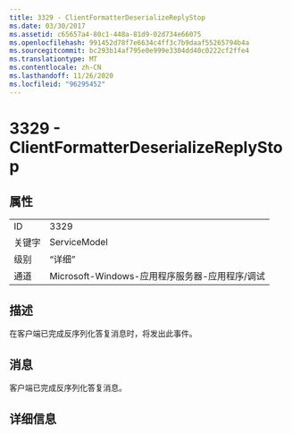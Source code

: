 ```yaml
---
title: 3329 - ClientFormatterDeserializeReplyStop
ms.date: 03/30/2017
ms.assetid: c65657a4-80c1-448a-81d9-02d734e66075
ms.openlocfilehash: 991452d78f7e6634c4ff3c7b9daaf55265794b4a
ms.sourcegitcommit: bc293b14af795e0e999e3304dd40c0222cf2ffe4
ms.translationtype: MT
ms.contentlocale: zh-CN
ms.lasthandoff: 11/26/2020
ms.locfileid: "96295452"
---
```

# <a name="3329---clientformatterdeserializereplystop"></a>3329 - ClientFormatterDeserializeReplyStop

## <a name="properties"></a>属性  
  
|||  
|-|-|  
|ID|3329|  
|关键字|ServiceModel|  
|级别|“详细”|  
|通道|Microsoft-Windows-应用程序服务器-应用程序/调试|  
  
## <a name="description"></a>描述  

 在客户端已完成反序列化答复消息时，将发出此事件。  
  
## <a name="message"></a>消息  

 客户端已完成反序列化答复消息。  
  
## <a name="details"></a>详细信息
